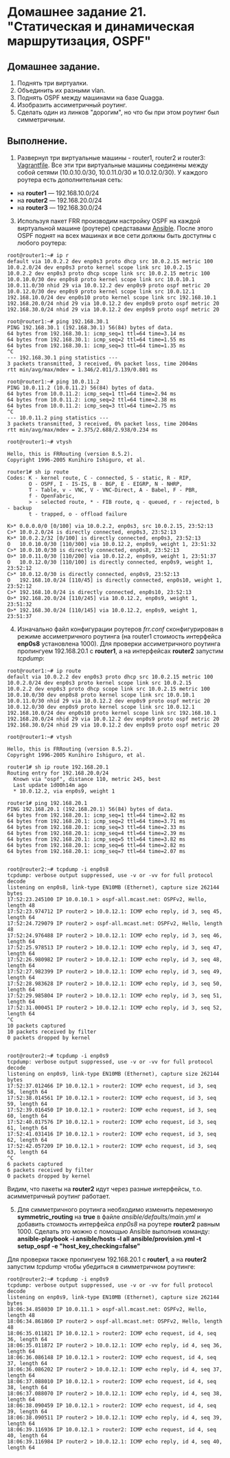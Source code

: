 # Домашнее задание 21. "Статическая и динамическая маршрутизация, OSPF"

## Домашнее задание.

1. Поднять три виртуалки.
2. Объединить их разными vlan.
3. Поднять OSPF между машинами на базе Quagga.
4. Изобразить ассиметричный роутинг.
5. Сделать один из линков "дорогим", но что бы при этом роутинг был симметричным.

## Выполнение.

1. Развернул три виртуальные машины - router1, router2 и router3: [Vagrantfile](Vagrantfile).
   Все эти три виртуальные машины соединены между собой сетями (10.0.10.0/30, 10.0.11.0/30 и 10.0.12.0/30). У каждого роутера есть дополнительная сеть:
   
- на **router1** — 192.168.10.0/24
- на **router2** — 192.168.20.0/24
- на **router3** — 192.168.30.0/24

3. Используя пакет FRR производим настройку OSPF на каждой виртуальной машине (роутере) средставами [Ansible](ansible/provision.yml).
   После этого OSPF поднят на всех машинах и все сети должны быть доступны с любого роутера:

```
root@router1:~# ip r
default via 10.0.2.2 dev enp0s3 proto dhcp src 10.0.2.15 metric 100 
10.0.2.0/24 dev enp0s3 proto kernel scope link src 10.0.2.15 
10.0.2.2 dev enp0s3 proto dhcp scope link src 10.0.2.15 metric 100 
10.0.10.0/30 dev enp0s8 proto kernel scope link src 10.0.10.1 
10.0.11.0/30 nhid 29 via 10.0.12.2 dev enp0s9 proto ospf metric 20 
10.0.12.0/30 dev enp0s9 proto kernel scope link src 10.0.12.1 
192.168.10.0/24 dev enp0s10 proto kernel scope link src 192.168.10.1 
192.168.20.0/24 nhid 29 via 10.0.12.2 dev enp0s9 proto ospf metric 20 
192.168.30.0/24 nhid 29 via 10.0.12.2 dev enp0s9 proto ospf metric 20 

root@router1:~# ping 192.168.30.1
PING 192.168.30.1 (192.168.30.1) 56(84) bytes of data.
64 bytes from 192.168.30.1: icmp_seq=1 ttl=64 time=3.14 ms
64 bytes from 192.168.30.1: icmp_seq=2 ttl=64 time=1.55 ms
64 bytes from 192.168.30.1: icmp_seq=3 ttl=64 time=1.35 ms
^C
--- 192.168.30.1 ping statistics ---
3 packets transmitted, 3 received, 0% packet loss, time 2004ms
rtt min/avg/max/mdev = 1.346/2.011/3.139/0.801 ms

root@router1:~# ping 10.0.11.2
PING 10.0.11.2 (10.0.11.2) 56(84) bytes of data.
64 bytes from 10.0.11.2: icmp_seq=1 ttl=64 time=2.94 ms
64 bytes from 10.0.11.2: icmp_seq=2 ttl=64 time=2.38 ms
64 bytes from 10.0.11.2: icmp_seq=3 ttl=64 time=2.75 ms
^C
--- 10.0.11.2 ping statistics ---
3 packets transmitted, 3 received, 0% packet loss, time 2004ms
rtt min/avg/max/mdev = 2.375/2.688/2.938/0.234 ms

root@router1:~# vtysh

Hello, this is FRRouting (version 8.5.2).
Copyright 1996-2005 Kunihiro Ishiguro, et al.

router1# sh ip route
Codes: K - kernel route, C - connected, S - static, R - RIP,
       O - OSPF, I - IS-IS, B - BGP, E - EIGRP, N - NHRP,
       T - Table, v - VNC, V - VNC-Direct, A - Babel, F - PBR,
       f - OpenFabric,
       > - selected route, * - FIB route, q - queued, r - rejected, b - backup
       t - trapped, o - offload failure

K>* 0.0.0.0/0 [0/100] via 10.0.2.2, enp0s3, src 10.0.2.15, 23:52:13
C>* 10.0.2.0/24 is directly connected, enp0s3, 23:52:13
K>* 10.0.2.2/32 [0/100] is directly connected, enp0s3, 23:52:13
O   10.0.10.0/30 [110/300] via 10.0.12.2, enp0s9, weight 1, 23:51:32
C>* 10.0.10.0/30 is directly connected, enp0s8, 23:52:13
O>* 10.0.11.0/30 [110/200] via 10.0.12.2, enp0s9, weight 1, 23:51:37
O   10.0.12.0/30 [110/100] is directly connected, enp0s9, weight 1, 23:52:12
C>* 10.0.12.0/30 is directly connected, enp0s9, 23:52:13
O   192.168.10.0/24 [110/45] is directly connected, enp0s10, weight 1, 23:52:12
C>* 192.168.10.0/24 is directly connected, enp0s10, 23:52:13
O>* 192.168.20.0/24 [110/245] via 10.0.12.2, enp0s9, weight 1, 23:51:32
O>* 192.168.30.0/24 [110/145] via 10.0.12.2, enp0s9, weight 1, 23:51:37
```
4. Изначально файл конфигурации роутеров *frr.conf* сконфигурирован в режиме ассиметричного роутинга (на router1 стоимость интерфейса **enp0s8** установлена 1000).
   Для проверки ассиметричного роутинга пропингуем 192.168.20.1 с **router1**, а на интерфейсах **router2** запустим *tcpdump*:

```
root@router1:~# ip route 
default via 10.0.2.2 dev enp0s3 proto dhcp src 10.0.2.15 metric 100 
10.0.2.0/24 dev enp0s3 proto kernel scope link src 10.0.2.15 
10.0.2.2 dev enp0s3 proto dhcp scope link src 10.0.2.15 metric 100 
10.0.10.0/30 dev enp0s8 proto kernel scope link src 10.0.10.1 
10.0.11.0/30 nhid 29 via 10.0.12.2 dev enp0s9 proto ospf metric 20 
10.0.12.0/30 dev enp0s9 proto kernel scope link src 10.0.12.1 
192.168.10.0/24 dev enp0s10 proto kernel scope link src 192.168.10.1 
192.168.20.0/24 nhid 29 via 10.0.12.2 dev enp0s9 proto ospf metric 20 
192.168.30.0/24 nhid 29 via 10.0.12.2 dev enp0s9 proto ospf metric 20 

root@router1:~# vtysh

Hello, this is FRRouting (version 8.5.2).
Copyright 1996-2005 Kunihiro Ishiguro, et al.

router1# sh ip route 192.168.20.1
Routing entry for 192.168.20.0/24
  Known via "ospf", distance 110, metric 245, best
  Last update 1d00h14m ago
  * 10.0.12.2, via enp0s9, weight 1

router1# ping 192.168.20.1
PING 192.168.20.1 (192.168.20.1) 56(84) bytes of data.
64 bytes from 192.168.20.1: icmp_seq=1 ttl=64 time=2.82 ms
64 bytes from 192.168.20.1: icmp_seq=2 ttl=64 time=3.71 ms
64 bytes from 192.168.20.1: icmp_seq=3 ttl=64 time=2.33 ms
64 bytes from 192.168.20.1: icmp_seq=4 ttl=64 time=2.39 ms
64 bytes from 192.168.20.1: icmp_seq=5 ttl=64 time=3.82 ms
64 bytes from 192.168.20.1: icmp_seq=6 ttl=64 time=2.82 ms
64 bytes from 192.168.20.1: icmp_seq=7 ttl=64 time=2.07 ms


root@router2:~# tcpdump -i enp0s8
tcpdump: verbose output suppressed, use -v or -vv for full protocol decode
listening on enp0s8, link-type EN10MB (Ethernet), capture size 262144 bytes
17:52:23.245100 IP 10.0.10.1 > ospf-all.mcast.net: OSPFv2, Hello, length 48
17:52:23.974712 IP router2 > 10.0.12.1: ICMP echo reply, id 3, seq 45, length 64
17:52:24.729079 IP router2 > ospf-all.mcast.net: OSPFv2, Hello, length 48
17:52:24.976488 IP router2 > 10.0.12.1: ICMP echo reply, id 3, seq 46, length 64
17:52:25.978513 IP router2 > 10.0.12.1: ICMP echo reply, id 3, seq 47, length 64
17:52:26.980982 IP router2 > 10.0.12.1: ICMP echo reply, id 3, seq 48, length 64
17:52:27.982399 IP router2 > 10.0.12.1: ICMP echo reply, id 3, seq 49, length 64
17:52:28.983628 IP router2 > 10.0.12.1: ICMP echo reply, id 3, seq 50, length 64
17:52:29.985804 IP router2 > 10.0.12.1: ICMP echo reply, id 3, seq 51, length 64
17:52:31.000451 IP router2 > 10.0.12.1: ICMP echo reply, id 3, seq 52, length 64
^C
10 packets captured
10 packets received by filter
0 packets dropped by kernel


root@router2:~# tcpdump -i enp0s9
tcpdump: verbose output suppressed, use -v or -vv for full protocol decode
listening on enp0s9, link-type EN10MB (Ethernet), capture size 262144 bytes
17:52:37.012466 IP 10.0.12.1 > router2: ICMP echo request, id 3, seq 58, length 64
17:52:38.014561 IP 10.0.12.1 > router2: ICMP echo request, id 3, seq 59, length 64
17:52:39.016450 IP 10.0.12.1 > router2: ICMP echo request, id 3, seq 60, length 64
17:52:40.017576 IP 10.0.12.1 > router2: ICMP echo request, id 3, seq 61, length 64
17:52:41.031416 IP 10.0.12.1 > router2: ICMP echo request, id 3, seq 62, length 64
17:52:42.057209 IP 10.0.12.1 > router2: ICMP echo request, id 3, seq 63, length 64
^C
6 packets captured
6 packets received by filter
0 packets dropped by kernel
```
Видим, что пакеты на **router2** идут через разные интерфейсы, т.о. асимметричный роутинг работает.

5. Для симметричного роутинга необходимо изменить переменную **symmetric_routing** на **true** в файле *ansible/defaults/main.yml* и добавить стоимость интерфейса *enp0s8* на роутере **router2** равным 1000. Сделать это можно с помощью Ansible выполнив команду:
**ansible-playbook -i ansible/hosts -l all ansible/provision.yml -t setup_ospf -e "host_key_checking=false"**

Для проверки также пропингуем 192.168.20.1 с **router1**, а на **router2** запустим *tcpdump* чтобы убедиться в симметричном роутинге: 

```
root@router2:~# tcpdump -i enp0s9
tcpdump: verbose output suppressed, use -v or -vv for full protocol decode
listening on enp0s9, link-type EN10MB (Ethernet), capture size 262144 bytes
18:06:34.858030 IP 10.0.11.1 > ospf-all.mcast.net: OSPFv2, Hello, length 48
18:06:34.861860 IP router2 > ospf-all.mcast.net: OSPFv2, Hello, length 48
18:06:35.011821 IP 10.0.12.1 > router2: ICMP echo request, id 4, seq 36, length 64
18:06:35.011872 IP router2 > 10.0.12.1: ICMP echo reply, id 4, seq 36, length 64
18:06:36.086148 IP 10.0.12.1 > router2: ICMP echo request, id 4, seq 37, length 64
18:06:36.086202 IP router2 > 10.0.12.1: ICMP echo reply, id 4, seq 37, length 64
18:06:37.088010 IP 10.0.12.1 > router2: ICMP echo request, id 4, seq 38, length 64
18:06:37.088070 IP router2 > 10.0.12.1: ICMP echo reply, id 4, seq 38, length 64
18:06:38.090459 IP 10.0.12.1 > router2: ICMP echo request, id 4, seq 39, length 64
18:06:38.090511 IP router2 > 10.0.12.1: ICMP echo reply, id 4, seq 39, length 64
18:06:39.116936 IP 10.0.12.1 > router2: ICMP echo request, id 4, seq 40, length 64
18:06:39.116984 IP router2 > 10.0.12.1: ICMP echo reply, id 4, seq 40, length 64
```


   

